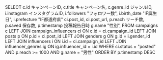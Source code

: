 SELECT  c.id キャンペーンID,
        c.title キャンペーン名,
        c.genre_id ジャンルID,
        i.instagram インスタグラムID,
        i.followers "フォロワー数",
        i.birth_date "IF誕生日",
        i.prefecture "IF都道府県"
        ci.post_id,
        ci.post_url,
        p.reach リーチ数,
        p.saved 保存数,
        p.timestamp 投稿報告日時
        g.name "性別",
FROM campaigns c
LEFT JOIN campaign_influencers ci ON c.id = ci.campaign_id
LEFT JOIN posts p ON p.id = ci.post_id
LEFT JOIN genders g ON g.id = i.gender_id
LEFT JOIN influencers i ON i.id = ci.campaign_id
LEFT JOIN influencer_genres ig ON ig.influencer_id = i.id
WHERE ci.status = "posted" AND p.reach >= 1000 AND g.name = "男性"
ORDER BY p.timestamp DESC